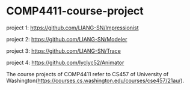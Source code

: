 # COMP4411-course-project
project 1: https://github.com/LIANG-SN/Impressionist

project 2: https://github.com/LIANG-SN/Modeler

project 3: https://github.com/LIANG-SN/Trace

project 4: https://github.com/lyclyc52/Animator


The course projects of COMP4411 refer to CS457 of University of Washington(https://courses.cs.washington.edu/courses/cse457/21au/).
